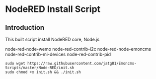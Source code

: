 # NodeRED Install Script
## Introduction
This built script install NodeRED core, Node.js

node-red-node-wemo
node-red-contrib-i2c
node-red-node-emoncms
node-red-contrib-mi-devices
node-red-contrib-pid

```shell
sudo wget https://raw.githubusercontent.com/jatg81/Emoncms-Scripts/master/Node-RED/init.sh
sudo chmod +x init.sh && ./init.sh
```
